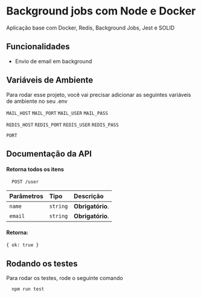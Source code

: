 
# Background jobs com Node e Docker

Aplicação base com Docker, Redis, Background Jobs, Jest e SOLID



## Funcionalidades

- Envio de email em background


## Variáveis de Ambiente

Para rodar esse projeto, você vai precisar adicionar as seguintes variáveis de ambiente no seu .env

`MAIL_HOST`
`MAIL_PORT`
`MAIL_USER`
`MAIL_PASS`

`REDIS_HOST`
`REDIS_PORT`
`REDIS_USER`
`REDIS_PASS`

`PORT`



## Documentação da API

#### Retorna todos os itens

```http
  POST /user
```

| Parâmetros   | Tipo       | Descrição                           |
| :---------- | :--------- | :---------------------------------- |
| `name` | `string` | **Obrigatório**.
| `email` | `string` | **Obrigatório**.

#### Retorna:
```
{ ok: true }
```



## Rodando os testes

Para rodar os testes, rode o seguinte comando

```bash
  npm run test
```
